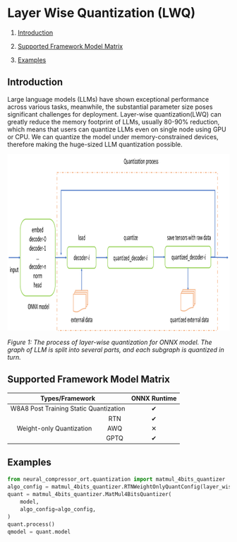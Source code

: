 Layer Wise Quantization (LWQ)
=====

1. [Introduction](#introduction)

2. [Supported Framework Model Matrix](#supported-framework-model-matrix)

3. [Examples](#examples)

## Introduction

Large language models (LLMs) have shown exceptional performance across various tasks, meanwhile, the substantial parameter size poses significant challenges for deployment. Layer-wise quantization(LWQ) can greatly reduce the memory footprint of LLMs, usually 80-90% reduction, which means that users can quantize LLMs even on single node using GPU or CPU. We can quantize the model under memory-constrained devices, therefore making the huge-sized LLM quantization possible.

<img src="./imgs/lwq_ort.png" width=900 height=400>

*Figure 1: The process of layer-wise quantization for ONNX model. The graph of LLM is split into several parts, and each subgraph is quantized in turn.*

## Supported Framework Model Matrix


<table class="tg">
<thead>
  <tr>
    <th colspan="2" style="text-align:center;vertical-align:middle">Types/Framework</th>
    <th style="text-align:center;vertical-align:middle">ONNX Runtime</th>
  </tr>
</thead>
<tbody>
  <tr>
    <td style="text-align:center;vertical-align:middle" colspan="2">W8A8 Post Training Static Quantization</td>
    <td style="text-align:center;vertical-align:middle">&#10004;</td>
  </tr>
  <tr>
    <td style="text-align:center;vertical-align:middle" rowspan="3">Weight-only Quantization</td>
    <td style="text-align:center;vertical-align:middle">RTN</td>
    <td style="text-align:center;vertical-align:middle">&#10004;</td></td>
  </tr>
  <tr>
    <td style="text-align:center;vertical-align:middle">AWQ</td>
    <td style="text-align:center;vertical-align:middle">&#10005;</td>
  </tr>
  <tr>
    <td style="text-align:center;vertical-align:middle">GPTQ</td>
    <td style="text-align:center;vertical-align:middle">&#10004;</td>
  </tr>
</tbody>
</table>

## Examples

```python
from neural_compressor_ort.quantization import matmul_4bits_quantizer
algo_config = matmul_4bits_quantizer.RTNWeightOnlyQuantConfig(layer_wise_quant=True)
quant = matmul_4bits_quantizer.MatMul4BitsQuantizer(
    model,
    algo_config=algo_config,
)
quant.process()
qmodel = quant.model
```
